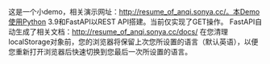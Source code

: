 这是一个小demo，相关演示网址：http://resume_of_anqi.sonya.cc/。本Demo使用Python 3.9和FastAPI以REST API搭建。当前仅实现了GET操作。
FastAPI自动生成了相关文档：http://resume_of_anqi.sonya.cc/docs/
在您清理localStorage对象前，您的浏览器将保留上次您所设置的语言（默认英语），以便您重新打开浏览器后快速切换到您最后一次所设置的语言。
